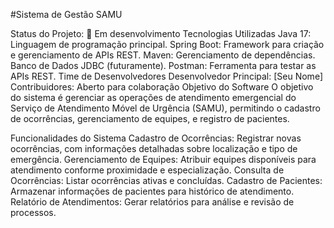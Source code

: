 #Sistema de Gestão SAMU

Status do Projeto: 🚧 Em desenvolvimento
Tecnologias Utilizadas
Java 17: Linguagem de programação principal.
Spring Boot: Framework para criação e gerenciamento de APIs REST.
Maven: Gerenciamento de dependências.
Banco de Dados JDBC (futuramente).
Postman: Ferramenta para testar as APIs REST.
Time de Desenvolvedores
Desenvolvedor Principal: [Seu Nome]
Contribuidores: Aberto para colaboração
Objetivo do Software
O objetivo do sistema é gerenciar as operações de atendimento emergencial do Serviço de Atendimento Móvel de Urgência (SAMU), permitindo o cadastro de ocorrências, gerenciamento de equipes, e registro de pacientes.

Funcionalidades do Sistema
Cadastro de Ocorrências: Registrar novas ocorrências, com informações detalhadas sobre localização e tipo de emergência.
Gerenciamento de Equipes: Atribuir equipes disponíveis para atendimento conforme proximidade e especialização.
Consulta de Ocorrências: Listar ocorrências ativas e concluídas.
Cadastro de Pacientes: Armazenar informações de pacientes para histórico de atendimento.
Relatório de Atendimentos: Gerar relatórios para análise e revisão de processos.
